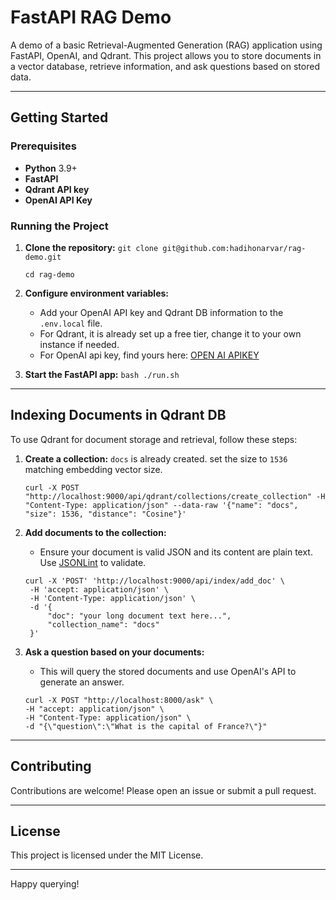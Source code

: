 # FastAPI RAG Demo

A demo of a basic Retrieval-Augmented Generation (RAG) application using FastAPI, OpenAI, and Qdrant. This project allows you to store documents in a vector database, retrieve information, and ask questions based on stored data.

---

## Getting Started

### Prerequisites
- **Python** 3.9+
- **FastAPI**
- **Qdrant API key**
- **OpenAI API Key**

### Running the Project

1. **Clone the repository:**
   ```git clone git@github.com:hadihonarvar/rag-demo.git```

   ```cd rag-demo```

2. **Configure environment variables:**
   - Add your OpenAI API key and Qdrant DB information to the `.env.local` file.
   - For Qdrant, it is already set up a free tier, change it to your own instance if needed.
   - For OpenAI api key, find yours here: [OPEN AI APIKEY](https://platform.openai.com/api-keys)

3. **Start the FastAPI app:**
   ```bash ./run.sh```

---

## Indexing Documents in Qdrant DB

To use Qdrant for document storage and retrieval, follow these steps:

1. **Create a collection:**
    `docs` is already created. set the size to `1536` matching embedding vector size. 
    ```
    curl -X POST "http://localhost:9000/api/qdrant/collections/create_collection" -H  "Content-Type: application/json" --data-raw '{"name": "docs", "size": 1536, "distance": "Cosine"}'
    ```
    


2. **Add documents to the collection:**
   - Ensure your document is valid JSON and its content are plain text. Use [JSONLint](https://jsonlint.com/) to validate.
   ```
   curl -X 'POST' 'http://localhost:9000/api/index/add_doc' \
    -H 'accept: application/json' \
    -H 'Content-Type: application/json' \
    -d '{
        "doc": "your long document text here...",    
        "collection_name": "docs"
    }'
    ```

3. **Ask a question based on your documents:**
   - This will query the stored documents and use OpenAI's API to generate an answer.
   ```
   curl -X POST "http://localhost:8000/ask" \
   -H "accept: application/json" \
   -H "Content-Type: application/json" \
   -d "{\"question\":\"What is the capital of France?\"}"
    ```
---

## Contributing

Contributions are welcome! Please open an issue or submit a pull request.

---

## License

This project is licensed under the MIT License.

---

Happy querying!
